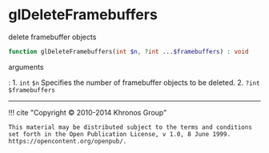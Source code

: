 # glDeleteFramebuffers
delete framebuffer objects

```php
function glDeleteFramebuffers(int $n, ?int ...$framebuffers) : void
```

arguments

:    1. `int` `$n` Specifies the number of framebuffer objects to be deleted.
    2. `?int` `$framebuffers` 

---
     

!!! cite "Copyright © 2010-2014 Khronos Group"

    This material may be distributed subject to the terms and conditions set forth in the Open Publication License, v 1.0, 8 June 1999. https://opencontent.org/openpub/.